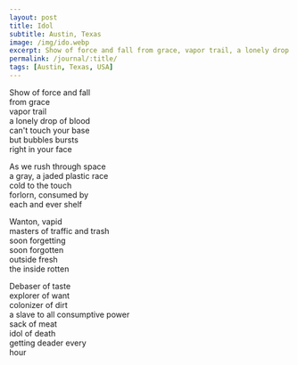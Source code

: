 ```yaml
---
layout: post
title: Idol
subtitle: Austin, Texas
image: /img/ido.webp
excerpt: Show of force and fall from grace, vapor trail, a lonely drop of blood can't touch your base ...
permalink: /journal/:title/
tags: [Austin, Texas, USA]
---
```


Show of force and fall  
from grace  
vapor trail  
a lonely drop of blood  
can't touch your base  
but bubbles bursts  
right in your face  
  
As we rush through space  
a gray, a jaded 
plastic race  
cold to the touch  
forlorn, consumed by  
each and ever shelf  
  
Wanton, vapid  
masters of traffic and trash  
soon forgetting  
soon forgotten  
outside fresh  
the inside rotten  

Debaser of taste  
explorer of want  
colonizer of dirt  
a slave to all
consumptive power  
sack of meat  
idol of death  
getting deader every  
hour  
